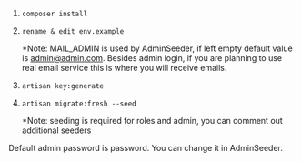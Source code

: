 1) ```composer install```

2) ```rename & edit env.example```

    *Note: MAIL_ADMIN is used by AdminSeeder, if left empty default value is admin@admin.com.
            Besides admin login, if you are planning to use real email service this is where
            you will receive emails.

3) ```artisan key:generate```

4) ```artisan migrate:fresh --seed```

    *Note: seeding is required for roles and admin, you can comment out additional seeders
    
Default admin password is password.
You can change it in AdminSeeder.
